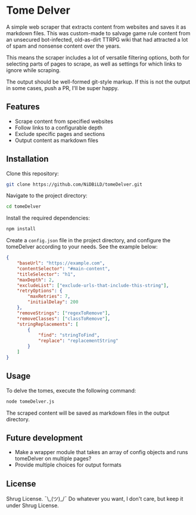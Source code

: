 # Tome Delver

A simple web scraper that extracts content from websites and saves it as markdown files. This was custom-made to salvage game rule content from an unsecured bot-infected, old-as-dirt TTRPG wiki that had attracted a lot of spam and nonsense content over the years.

This means the scraper includes a lot of versatile filtering options, both for selecting parts of pages to scrape, as well as settings for which links to ignore while scraping.

The output should be well-formed git-style markup. If this is not the output in some cases, push a PR, I'll be super happy.

## Features

- Scrape content from specified websites
- Follow links to a configurable depth
- Exclude specific pages and sections
- Output content as markdown files

## Installation

Clone this repository:

```bash
git clone https://github.com/NiDBiLD/tomeDelver.git
```

Navigate to the project directory:

```bash
cd tomeDelver
```

Install the required dependencies:

```bash
npm install
```

Create a `config.json` file in the project directory, and configure the tomeDelver according to your needs. See the example below:

```json
{
	"baseUrl": "https://example.com",
	"contentSelector": "#main-content",
	"titleSelector": "h1",
	"maxDepth": 2,
	"excludeList": ["exclude-urls-that-include-this-string"],
	"retryOptions": {
 		"maxRetries": 7,
 		"initialDelay": 200
	},
	"removeStrings": ["regexToRemove"],
	"removeClasses": ["classToRemove"],
	"stringReplacements": [
 		{
   			"find": "stringToFind",
   			"replace": "replacementString"
 		}
	]
}
```
## Usage

To delve the tomes, execute the following command:

```bash
node tomeDelver.js
```

The scraped content will be saved as markdown files in the output directory.

## Future development

- Make a wrapper module that takes an array of config objects and runs tomeDelver on multiple pages?
- Provide multiple choices for output formats

## License

Shrug License. ¯\\\_(ツ)_/¯ Do whatever you want, I don't care, but keep it under Shrug License.
